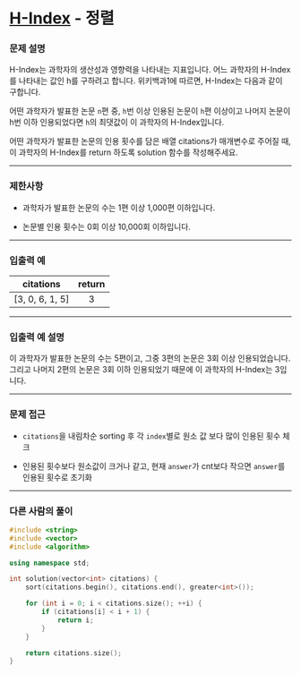 # [H-Index](https://programmers.co.kr/learn/courses/30/lessons/42747) - 정렬

### 문제 설명

H-Index는 과학자의 생산성과 영향력을 나타내는 지표입니다. 어느 과학자의 H-Index를 나타내는 값인 h를 구하려고 합니다. 위키백과1에 따르면, H-Index는 다음과 같이 구합니다.

어떤 과학자가 발표한 논문 `n`편 중, `h`번 이상 인용된 논문이 `h`편 이상이고 나머지 논문이 h번 이하 인용되었다면 `h`의 최댓값이 이 과학자의 H-Index입니다.

어떤 과학자가 발표한 논문의 인용 횟수를 담은 배열 citations가 매개변수로 주어질 때, 이 과학자의 H-Index를 return 하도록 solution 함수를 작성해주세요.

---

### 제한사항

  - 과학자가 발표한 논문의 수는 1편 이상 1,000편 이하입니다.
  
  - 논문별 인용 횟수는 0회 이상 10,000회 이하입니다.

---

### 입출력 예

|    citations    | return |
| :-------------: | :----: |
| [3, 0, 6, 1, 5] |   3    |

---

### 입출력 예 설명

이 과학자가 발표한 논문의 수는 5편이고, 그중 3편의 논문은 3회 이상 인용되었습니다. 그리고 나머지 2편의 논문은 3회 이하 인용되었기 때문에 이 과학자의 H-Index는 3입니다.

---

### 문제 접근

  - `citations`을 내림차순 sorting 후 각 `index`별로 원소 값 보다 많이 인용된 횟수 체크

  - 인용된 횟수보다 원소값이 크거나 같고, 현재 `answer`가 cnt보다 작으면 `answer`를 인용된 횟수로 초기화

---

### 다른 사람의 풀이

```cpp
#include <string>
#include <vector>
#include <algorithm>

using namespace std;

int solution(vector<int> citations) {
    sort(citations.begin(), citations.end(), greater<int>());

    for (int i = 0; i < citations.size(); ++i) {
        if (citations[i] < i + 1) {
            return i;
        }
    }

    return citations.size();
}
```